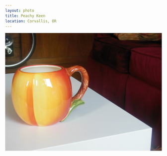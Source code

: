 ```yaml
---
layout: photo
title: Peachy Keen
location: Corvallis, OR
---
```


<img src="/assets/img/scenes/peach-mug.jpg" />
